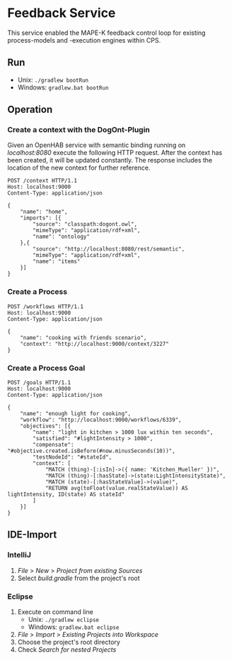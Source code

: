 # Feedback Service

This service enabled the MAPE-K feedback control loop for existing process-models and -execution engines within CPS.

## Run

* Unix: ```./gradlew bootRun``` 
* Windows: ```gradlew.bat bootRun```

## Operation

### Create a context with the DogOnt-Plugin

Given an OpenHAB service with semantic binding running on *localhost:8080* execute the following HTTP request.
After the context has been created, it will be updated constantly.
The response includes the location of the new context for further reference.

```
POST /context HTTP/1.1
Host: localhost:9000
Content-Type: application/json

{
    "name": "home",
    "imports": [{
        "source": "classpath:dogont.owl",
        "mimeType": "application/rdf+xml",
        "name": "ontology"
    },{
        "source": "http://localhost:8080/rest/semantic",
        "mimeType": "application/rdf+xml",
        "name": "items"
    }]
} 
```

### Create a Process

```
POST /workflows HTTP/1.1
Host: localhost:9000
Content-Type: application/json

{
    "name": "cooking with friends scenario",
    "context": "http://localhost:9000/context/3227"
}
```

### Create a Process Goal

```
POST /goals HTTP/1.1
Host: localhost:9000
Content-Type: application/json

{
    "name": "enough light for cooking",
    "workflow": "http://localhost:9000/workflows/6339",
    "objectives": [{
        "name": "light in kitchen > 1000 lux within ten seconds",
        "satisfied": "#lightIntensity > 1000",
        "compensate": "#objective.created.isBefore(#now.minusSeconds(10))",
        "testNodeId": "#stateId",
        "context": [
            "MATCH (thing)-[:isIn]->({ name: 'Kitchen_Mueller' })",
            "MATCH (thing)-[:hasState]->(state:LightIntensityState)",
            "MATCH (state)-[:hasStateValue]->(value)",
            "RETURN avg(toFloat(value.realStateValue)) AS lightIntensity, ID(state) AS stateId"
        ]
    }]
}
```

## IDE-Import

### IntelliJ

1. *File* > *New* > *Project from existing Sources*
2. Select *build.gradle* from the project's root

### Eclipse

1. Execute on command line
    * Unix: ```./gradlew eclipse```
    * Windows: ```gradlew.bat eclipse```
2. *File* > *Import* > *Existing Projects into Workspace*
3. Choose the project's root directory
4. Check *Search for nested Projects*
